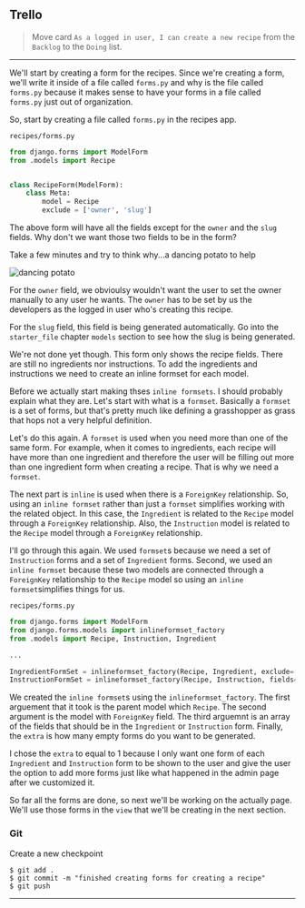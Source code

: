 
## Trello
> Move card `As a logged in user, I can create a new recipe` from the `Backlog` to the `Doing` list.
___


We'll start by creating a form for the recipes. Since we're creating a form, we'll write it inside of a file called `forms.py` and why is the file called `forms.py` because it makes sense to have your forms in a file called `forms.py` just out of organization.


So, start by creating a file called `forms.py` in the recipes app.


`recipes/forms.py`
```python
from django.forms import ModelForm
from .models import Recipe


class RecipeForm(ModelForm):
	class Meta:
		model = Recipe
		exclude = ['owner', 'slug']

```

The above form will have all the fields except for the `owner` and the `slug` fields. Why don't we want those two fields to be in the form?

Take a few minutes and try to think why...a dancing potato to help

![dancing potato](https://media1.tenor.com/images/61497871ab091f01703a3f1a624fb3c4/tenor.gif?itemid=11684043)


For the `owner` field, we obvioulsy wouldn't want the user to set the owner manually to any user he wants. The `owner` has to be set by us the developers as the logged in user who's creating this recipe.

For the `slug` field, this field is being generated automatically. Go into the `starter_file` chapter `models` section to see how the slug is being generated.


We're not done yet though. This form only shows the recipe fields. There are still no ingredients nor instructions. To add the ingredients and instructions we need to create an inline formset for each model. 

Before we actually start making thses `inline formsets`. I should probably explain what they are. Let's start with what is a `formset`. Basically a `formset` is a set of forms, but that's pretty much like defining a grasshopper as grass that hops not a very helpful definition.


Let's do this again. A `formset` is used when you need more than one of the same form. For example, when it comes to ingredients, each recipe will have more than one ingredient and therefore the user will be filling out more than one ingredient form when creating a recipe. That is why we need a `formset`.

The next part is `inline` is used when there is a `ForeignKey` relationship. So, using an `inline formset` rather than just a `formset` simplifies working with the related object. In this case, the `Ingredient` is related to the `Recipe` model through a `ForeignKey` relationship. Also, the `Instruction` model is related to the `Recipe` model through a `ForeignKey` relationship. 

I'll go through this again. We used `formset`s because we need a set of `Instruction` forms and a set of `Ingredient` forms. Second, we used an `inline formset` because these two models are connected through a `ForeignKey` relationship to the `Recipe` model so using an `inline formset`simplifies things for us.


`recipes/forms.py`
```python
from django.forms import ModelForm
from django.forms.models import inlineformset_factory
from .models import Recipe, Instruction, Ingredient

...

IngredientFormSet = inlineformset_factory(Recipe, Ingredient, exclude=['recipe'], extra=1)
InstructionFormSet = inlineformset_factory(Recipe, Instruction, fields=['description'], extra=1)
```

We created the `inline formset`s using the `inlineformset_factory`. The first arguement that it took is the parent model which `Recipe`. The second argument is the model with `ForeignKey` field. The third arguemnt is an array of the fields that should be in the `Ingredient` or `Instruction` form. Finally, the `extra` is how many empty forms do you want to be generated.

I chose the `extra` to equal to 1 because I only want one form of each `Ingredient` and `Instruction` form to be shown to the user and give the user the option to add more forms just like what happened in the admin page after we customized it.

So far all the forms are done, so next we'll be working on the actually page. We'll use those forms in the `view` that we'll be creating in the next section.


### Git

Create a new checkpoint

```shell
$ git add .
$ git commit -m "finished creating forms for creating a recipe"
$ git push
```
___
